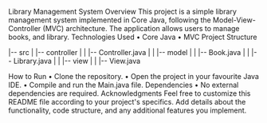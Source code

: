 Library Management System
Overview
This project is a simple library management system implemented in Core Java, following the Model-View-Controller (MVC) architecture. The application allows users to manage books, and library.
Technologies Used
•	Core Java
•	MVC
Project Structure

|-- src
|   |-- controller
|   |   |-- Controller.java
|
|   |-- model
|   |   |-- Book.java
|   |   |-- Library.java
|
|   |-- view
|   |   |-- View.java

How to Run
•	Clone the repository.
•	Open the project in your favourite Java IDE.
•	Compile and run the Main.java file.
Dependencies
•	No external dependencies are required.
Acknowledgments
Feel free to customize this README file according to your project's specifics. Add details about the functionality, code structure, and any additional features you implement.


